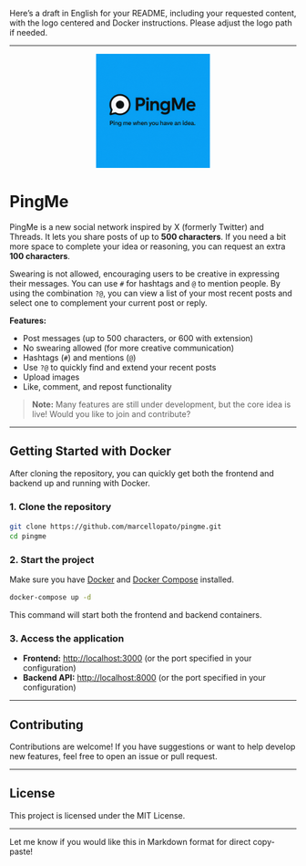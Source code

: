 Here’s a draft in English for your README, including your requested content, with the logo centered and Docker instructions. Please adjust the logo path if needed.

---

<p align="center">
  <img src="logo.png" alt="PingMe Logo" width="200"/>
</p>

# PingMe

PingMe is a new social network inspired by X (formerly Twitter) and Threads. It lets you share posts of up to **500 characters**. If you need a bit more space to complete your idea or reasoning, you can request an extra **100 characters**.

Swearing is not allowed, encouraging users to be creative in expressing their messages. You can use `#` for hashtags and `@` to mention people. By using the combination `?@`, you can view a list of your most recent posts and select one to complement your current post or reply.

**Features:**
- Post messages (up to 500 characters, or 600 with extension)
- No swearing allowed (for more creative communication)
- Hashtags (`#`) and mentions (`@`)
- Use `?@` to quickly find and extend your recent posts
- Upload images
- Like, comment, and repost functionality

> **Note:** Many features are still under development, but the core idea is live! Would you like to join and contribute?

---

## Getting Started with Docker

After cloning the repository, you can quickly get both the frontend and backend up and running with Docker.

### 1. Clone the repository

```bash
git clone https://github.com/marcellopato/pingme.git
cd pingme
```

### 2. Start the project

Make sure you have [Docker](https://www.docker.com/) and [Docker Compose](https://docs.docker.com/compose/) installed.

```bash
docker-compose up -d
```

This command will start both the frontend and backend containers.

### 3. Access the application

- **Frontend:** [http://localhost:3000](http://localhost:3000) (or the port specified in your configuration)
- **Backend API:** [http://localhost:8000](http://localhost:8000) (or the port specified in your configuration)

---

## Contributing

Contributions are welcome! If you have suggestions or want to help develop new features, feel free to open an issue or pull request.

---

## License

This project is licensed under the MIT License.

---

Let me know if you would like this in Markdown format for direct copy-paste!
